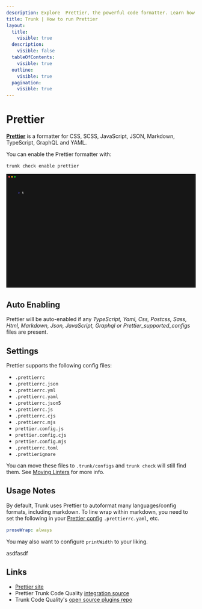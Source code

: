 ```yaml
---
description: Explore  Prettier, the powerful code formatter. Learn how to install, configure, and effectively use Prettier to enhance your coding workflow.
title: Trunk | How to run Prettier
layout:
  title:
    visible: true
  description:
    visible: false
  tableOfContents:
    visible: true
  outline:
    visible: true
  pagination:
    visible: true
---
```


# Prettier

[**Prettier**](https://prettier.io/) is a formatter for CSS, SCSS, JavaScript, JSON, Markdown, TypeScript, GraphQL and YAML.

You can enable the Prettier formatter with:

```shell
trunk check enable prettier
```
![prettier example output](/.gitbook/assets/prettier.gif)
## Auto Enabling

Prettier will be auto-enabled if any *TypeScript, Yaml, Css, Postcss, Sass, Html, Markdown, Json, JavaScript, Graphql or Prettier_supported_configs* files are present.

## Settings

Prettier supports the following config files:
* `.prettierrc`
* `.prettierrc.json`
* `.prettierrc.yml`
* `.prettierrc.yaml`
* `.prettierrc.json5`
* `.prettierrc.js`
* `.prettierrc.cjs`
* `.prettierrc.mjs`
* `prettier.config.js`
* `prettier.config.cjs`
* `prettier.config.mjs`
* `.prettierrc.toml`
* `.prettierignore`

You can move these files to `.trunk/configs` and `trunk check` will still find them. See [Moving Linters](../configure-linters.md#moving-linters) for more info.


## Usage Notes



By default, Trunk uses Prettier to autoformat many languages/config formats, including markdown. To line wrap within markdown, you need to set the following in your [Prettier config](https://prettier.io/docs/en/configuration.html) `.prettierrc.yaml`, etc.

```yaml
proseWrap: always
```
You may also want to configure `printWidth` to your liking.






asdfasdf



## Links

- [Prettier site](https://prettier.io/)
- Prettier Trunk Code Quality [integration source](https://github.com/trunk-io/plugins/tree/main/linters/prettier)
- Trunk Code Quality's [open source plugins repo](https://github.com/trunk-io/plugins/tree/main)

